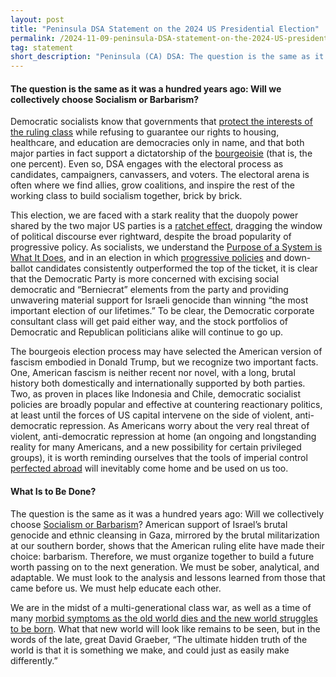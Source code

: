```yaml
---
layout: post 
title: "Peninsula DSA Statement on the 2024 US Presidential Election"
permalink: /2024-11-09-peninsula-DSA-statement-on-the-2024-US-presidential-election/
tag: statement
short_description: "Peninsula (CA) DSA: The question is the same as it was a hundred years ago: Will we collectively choose Socialism or Barbarism?"
---
```


<h4>The question is the same as it was a hundred years ago: Will we collectively choose Socialism or Barbarism?</h4>

Democratic socialists know that governments that [protect the interests of the ruling class](https://www.vox.com/2014/4/18/5624310/martin-gilens-testing-theories-of-american-politics-explained) while refusing to guarantee our rights to housing, healthcare, and education are democracies only in name, and that both major parties in fact support a dictatorship of the [bourgeoisie](https://www.marxists.org/glossary/terms/b/o.htm#bourgeoisie) (that is, the one percent). Even so, DSA engages with the electoral process as candidates, campaigners, canvassers, and voters. The electoral arena is often where we find allies, grow coalitions, and inspire the rest of the working class to build socialism together, brick by brick.

This election, we are faced with a stark reality that the duopoly power shared by the two major US parties is a [ratchet effect](https://stopmebeforeivoteagain.org/stopme/chapter02.html), dragging the window of political discourse ever rightward, despite the broad popularity of progressive policy. As socialists, we understand the [Purpose of a System is What It Does](https://en.wikipedia.org/wiki/The_purpose_of_a_system_is_what_it_does), and in an election in which [progressive policies](https://missouriindependent.com/2024/11/05/missourians-vote-to-increase-minimum-wage-require-paid-sick-leave/) and down-ballot candidates consistently outperformed the top of the ticket, it is clear that the Democratic Party is more concerned with excising social democratic and “Berniecrat” elements from the party and providing unwavering material support for Israeli genocide than winning “the most important election of our lifetimes.” To be clear, the Democratic corporate consultant class will get paid either way, and the stock portfolios of Democratic and Republican politicians alike will continue to go up.

The bourgeois election process may have selected the American version of fascism embodied in Donald Trump, but we recognize two important facts. One, American fascism is neither recent nor novel, with a long, brutal history both domestically and internationally supported by both parties. Two, as proven in places like Indonesia and Chile, democratic socialist policies are broadly popular and effective at countering reactionary politics, at least until the forces of US capital intervene on the side of violent, anti-democratic repression. As Americans worry about the very real threat of violent, anti-democratic repression at home (an ongoing and longstanding reality for many Americans, and a new possibility for certain privileged groups), it is worth reminding ourselves that the tools of imperial control [perfected abroad](https://blowback.show/) will inevitably come home and be used on us too.

<h4>What Is to Be Done?</h4>

The question is the same as it was a hundred years ago: Will we collectively choose [Socialism or Barbarism](https://www.marxists.org/archive/luxemburg/1915/junius/ch01.htm)? American support of Israel’s brutal genocide and ethnic cleansing in Gaza, mirrored by the brutal militarization at our southern border, shows that the American ruling elite have made their choice: barbarism. Therefore, we must organize together to build a future worth passing on to the next generation. We must be sober, analytical, and adaptable. We must look to the analysis and lessons learned from those that came before us. We must help educate each other.

We are in the midst of a multi-generational class war, as well as a time of many [morbid symptoms as the old world dies and the new world struggles to be born](https://inthesetimes.com/article/freedom-grief-healing-death-liberation-movements). What that new world will look like remains to be seen, but in the words of the late, great David Graeber, “The ultimate hidden truth of the world is that it is something we make, and could just as easily make differently.”
